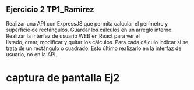 ## Ejercicio 2 TP1_Ramirez

Realizar una API con ExpressJS que permita calcular el perímetro y superficie de rectángulos. 
Guardar los cálculos en un arreglo interno. Realizar la interfaz de usuario WEB en React para ver el  
listado, crear, modificar y quitar los cálculos. Para cada cálculo indicar si se trata de un rectángulo o 
cuadrado. Esto último realizarlo en la interfaz de usuario, no en la API.

# captura de pantalla Ej2